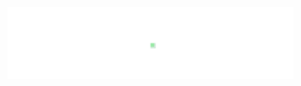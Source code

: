 <div align="center">
  <img style="max-width: 100%;" src="https://github.com/ltetzlaff/ltetzlaff/raw/master/x.svg?sanitize=true">
</div>
